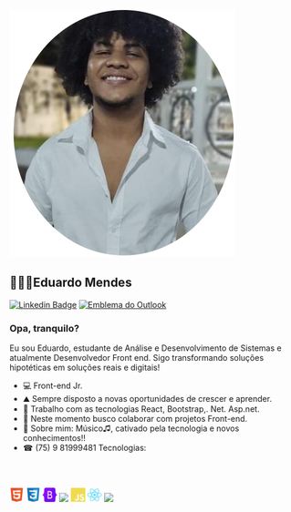 
![Screenshot](eduardomendes.png)
 
## [](https://github.com/EduardoAvilla/EduardoAvilla)👨🏻‍💻Eduardo Mendes

[![Linkedin Badge](https://camo.githubusercontent.com/bcc835f89077daa2ecf5d7eefd1d1c1a3a3db99f380559a5f67d56b05875b44a/68747470733a2f2f696d672e736869656c64732e696f2f62616467652f2d4c696e6b6564496e2d626c75653f7374796c653d666c61742d737175617265266c6f676f3d4c696e6b6564696e266c6f676f436f6c6f723d7768697465266c696e6b3d68747470733a2f2f7777772e6c696e6b6564696e2e636f6d2f696e2f64617669642d73616e746f732d6134383230343162322f)](https://www.linkedin.com/in/eduardobmendes/)  [![Emblema do Outlook](https://camo.githubusercontent.com/55b245b5156bce60a310d01192ad22c759990deefbb5787939f824c0bba46984/68747470733a2f2f696d672e736869656c64732e696f2f62616467652f656d61696c2d2d3030303f7374796c653d736f6369616c266c6f676f3d6d6963726f736f66742d6f75746c6f6f6b266c6f676f436f6c6f723d303037386434266c696e6b3d6d61696c746f3a77616c61666966383140676d61696c2e636f6d)](mailto:mendesedu@outlook.com.br)

### [](https://github.com/EduardoAvilla/EduardoAvilla)Opa, tranquilo?

Eu sou Eduardo, estudante de Análise e Desenvolvimento de Sistemas e  atualmente Desenvolvedor Front end. 
Sigo transformando soluções hipotéticas em soluções reais e digitais!

-  💻 Front-end Jr.
-   ⛰  Sempre disposto a novas oportunidades de crescer e aprender.
-   📰  Trabalho com as tecnologias React, Bootstrap,. Net. Asp.net.
-   📡  Neste momento busco colaborar com projetos Front-end.
-   💬  Sobre mim: Músico♫, cativado pela tecnologia e novos conhecimentos!!
- ☎ (75) 9 81999481
Tecnologias:
 
<br><br/>
<section>
<img src="https://raw.githubusercontent.com/devicons/devicon/master/icons/html5/html5-original.svg" width="5%"><img/>
<img src="https://raw.githubusercontent.com/devicons/devicon/master/icons/css3/css3-original.svg" width="5%"><img/>
 <img src="https://raw.githubusercontent.com/devicons/devicon/master/icons/bootstrap/bootstrap-original.svg" width="5%"><img/>
 <img src="https://iconape.com/wp-content/files/aj/349519/svg/bulma-seeklogo.com.svg" width="4%"><img/>
<img src="https://raw.githubusercontent.com/devicons/devicon/master/icons/javascript/javascript-plain.svg" width="5%"><img/>
<img src="https://raw.githubusercontent.com/devicons/devicon/master/icons/react/react-original.svg" width="5%"><img/>
 <img src="https://e7.pngegg.com/pngimages/520/669/png-clipart-c-logo-c-programming-language-computer-icons-computer-programming-programming-miscellaneous-blue.png" width="5%"><img/>
<section/>

